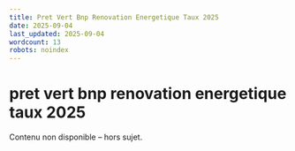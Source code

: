 ```yaml
---
title: Pret Vert Bnp Renovation Energetique Taux 2025
date: 2025-09-04
last_updated: 2025-09-04
wordcount: 13
robots: noindex
---
```


# pret vert bnp renovation energetique taux 2025

Contenu non disponible – hors sujet.